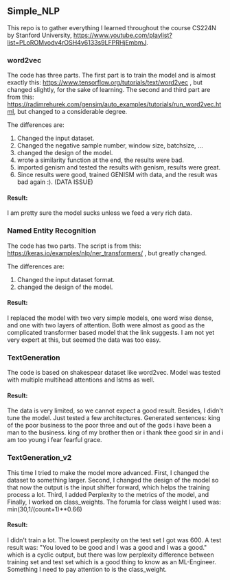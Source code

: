 ## Simple_NLP
This repo is to gather everything I learned throughout the course CS224N by Stanford University, https://www.youtube.com/playlist?list=PLoROMvodv4rOSH4v6133s9LFPRHjEmbmJ.



### word2vec

The code has three parts.
The first part is to train the model and is almost exactly this: https://www.tensorflow.org/tutorials/text/word2vec , but changed slightly, for the sake of learning.
The second and third part are from this: https://radimrehurek.com/gensim/auto_examples/tutorials/run_word2vec.html, but changed to a considerable degree.

The differences are:
1) Changed the input dataset.
2) Changed the negative sample number, window size, batchsize, ...
3) changed the design of the model.
4) wrote a similarity function at the end, the results were bad.
5) imported genism and tested the results with genism, results were great.
6) Since results were good, trained GENISM with data, and the result was bad again :). (DATA ISSUE)


#### Result:
I am pretty sure the model sucks unless we feed a very rich data.

### Named Entity Recognition

The code has two parts.
The script is from this: https://keras.io/examples/nlp/ner_transformers/ , but greatly changed.

The differences are:
1) Changed the input dataset format.
2) changed the design of the model.


#### Result:
I replaced the model with two very simple models, one word wise dense, and one with two layers of attention. Both were almost as good as the complicated transformer based model that the link suggests. I am not yet very expert at this, but seemed the data was too easy.


### TextGeneration
The code is based on shakespear dataset like word2vec.
Model was tested with multiple multihead attentions and lstms as well.

#### Result:
The data is very limited, so we cannot expect a good result. Besides, I didn't tune the model. Just tested a few architectures.
Generated sentences:
king of  the poor business to the poor three and out of the gods i have been a man to the business.
king of  my brother then or i thank thee good sir in and i am too young i fear fearful grace.


### TextGeneration_v2
This time I tried to make the model more advanced. First, I changed the dataset to something larger. Second, I changed the design of the model so that now the output is the input shifter forward, which helps the training process a lot. Third, I added Perplexity to the metrics of the model, and Finally, I worked on class_weights. The forumla for class weight I used was: min(30,1/(count+1)**0.66)

#### Result:
I didn't train a lot. The lowest perplexity on the test set I got was 600. A test result was: "You loved to be good and I was a good and I was a good." which is a cyclic output, but there was low perplexity difference between training set and test set which is a good thing to know as an ML-Engineer. Something I need to pay attention to is the class_weight. 
